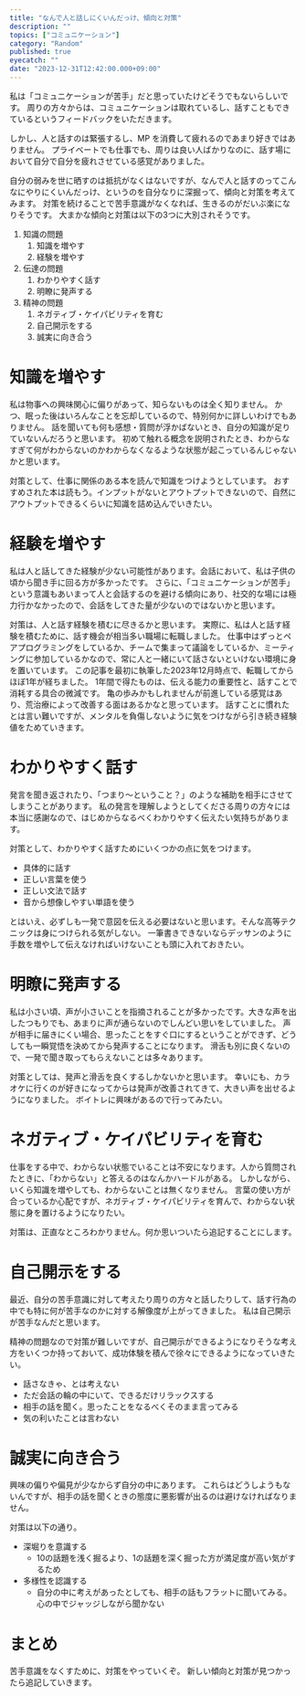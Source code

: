 ```yaml
---
title: "なんで人と話しにくいんだっけ、傾向と対策"
description: ""
topics: ["コミュニケーション"]
category: "Random"
published: true
eyecatch: ""
date: "2023-12-31T12:42:00.000+09:00"
---
```


私は「コミュニケーションが苦手」だと思っていたけどそうでもないらしいです。
周りの方々からは、コミュニケーションは取れているし、話すこともできているというフィードバックをいただきます。

しかし、人と話すのは緊張するし、MP を消費して疲れるのであまり好きではありません。
プライベートでも仕事でも、周りは良い人ばかりなのに、話す場において自分で自分を疲れさせている感覚がありました。

自分の弱みを世に晒すのは抵抗がなくはないですが、なんで人と話すのってこんなにやりにくいんだっけ、というのを自分なりに深掘って、傾向と対策を考えてみます。
対策を続けることで苦手意識がなくなれば、生きるのがだいぶ楽になりそうです。
大まかな傾向と対策は以下の3つに大別されそうです。

1. 知識の問題
   1. 知識を増やす
   1. 経験を増やす
2. 伝達の問題
   1. わかりやすく話す
   1. 明瞭に発声する
3. 精神の問題
   1. ネガティブ・ケイパビリティを育む
   1. 自己開示をする
   1. 誠実に向き合う

# 知識を増やす

私は物事への興味関心に偏りがあって、知らないものは全く知りません。
かつ、眠った後はいろんなことを忘却しているので、特別何かに詳しいわけでもありません。
話を聞いても何も感想・質問が浮かばないとき、自分の知識が足りていないんだろうと思います。
初めて触れる概念を説明されたとき、わからなすぎて何がわからないのかわからなくなるような状態が起こっているんじゃないかと思います。

対策として、仕事に関係のある本を読んで知識をつけようとしています。
おすすめされた本は読もう。インプットがないとアウトプットできないので、自然にアウトプットできるくらいに知識を詰め込んでいきたい。

# 経験を増やす

私は人と話してきた経験が少ない可能性があります。会話において、私は子供の頃から聞き手に回る方が多かったです。
さらに、「コミュニケーションが苦手」という意識もあいまって人と会話するのを避ける傾向にあり、社交的な場には極力行かなかったので、会話をしてきた量が少ないのではないかと思います。

対策は、人と話す経験を積むに尽きるかと思います。
実際に、私は人と話す経験を積むために、話す機会が相当多い職場に転職しました。
仕事中はずっとペアプログラミングをしているか、チームで集まって議論をしているか、ミーティングに参加しているかなので、常に人と一緒にいて話さないといけない環境に身を置いています。
この記事を最初に執筆した2023年12月時点で、転職してからほぼ1年が経ちました。
1年間で得たものは、伝える能力の重要性と、話すことで消耗する具合の微減です。
亀の歩みかもしれませんが前進している感覚はあり、荒治療によって改善する面はあるかなと思っています。
話すことに慣れたとは言い難いですが、メンタルを負傷しないように気をつけながら引き続き経験値をためていきます。

# わかりやすく話す

発言を聞き返されたり、「つまり〜ということ？」のような補助を相手にさせてしまうことがあります。
私の発言を理解しようとしてくださる周りの方々には本当に感謝なので、はじめからなるべくわかりやすく伝えたい気持ちがあります。

対策として、わかりやすく話すためにいくつかの点に気をつけます。

- 具体的に話す
- 正しい言葉を使う
- 正しい文法で話す
- 音から想像しやすい単語を使う

とはいえ、必ずしも一発で意図を伝える必要はないと思います。そんな高等テクニックは身につけられる気がしない。
一筆書きできないならデッサンのように手数を増やして伝えなければいけないことも頭に入れておきたい。

# 明瞭に発声する

私は小さい頃、声が小さいことを指摘されることが多かったです。大きな声を出したつもりでも、あまりに声が通らないのでしんどい思いをしていました。
声が相手に届きにくい場合、思ったことをすぐ口にするということができず、どうしても一瞬覚悟を決めてから発声することになります。
滑舌も別に良くないので、一発で聞き取ってもらえないことは多々あります。

対策としては、発声と滑舌を良くするしかないかと思います。
幸いにも、カラオケに行くのが好きになってからは発声が改善されてきて、大きい声を出せるようになりました。
ボイトレに興味があるので行ってみたい。

# ネガティブ・ケイパビリティを育む

仕事をする中で、わからない状態でいることは不安になります。人から質問されたときに、「わからない」と答えるのはなんかハードルがある。
しかしながら、いくら知識を増やしても、わからないことは無くなりません。
言葉の使い方が合っているか心配ですが、ネガティブ・ケイパビリティを育んで、わからない状態に身を置けるようになりたい。

対策は、正直なところわかりません。何か思いついたら追記することにします。

# 自己開示をする

最近、自分の苦手意識に対して考えたり周りの方々と話したりして、話す行為の中でも特に何が苦手なのかに対する解像度が上がってきました。
私は自己開示が苦手なんだと思います。

精神の問題なので対策が難しいですが、自己開示ができるようになりそうな考え方をいくつか持っておいて、成功体験を積んで徐々にできるようになっていきたい。

- 話さなきゃ、とは考えない
- ただ会話の輪の中にいて、できるだけリラックスする
- 相手の話を聞く。思ったことをなるべくそのまま言ってみる
- 気の利いたことは言わない

# 誠実に向き合う

興味の偏りや偏見が少なからず自分の中にあります。
これらはどうしようもないんですが、相手の話を聞くときの態度に悪影響が出るのは避けなければなりません。

対策は以下の通り。

- 深堀りを意識する
  - 10の話題を浅く掘るより、1の話題を深く掘った方が満足度が高い気がするため
- 多様性を認識する
  - 自分の中に考えがあったとしても、相手の話もフラットに聞いてみる。心の中でジャッジしながら聞かない

# まとめ

苦手意識をなくすために、対策をやっていくぞ。
新しい傾向と対策が見つかったら追記していきます。
